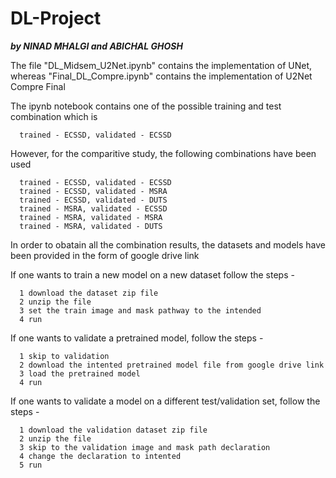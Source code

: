 # DL-Project
***by 
NINAD MHALGI and ABICHAL GHOSH***

The file "DL_Midsem_U2Net.ipynb" contains the implementation of UNet, whereas "Final_DL_Compre.ipynb" contains the implementation of U2Net Compre Final 

The ipynb notebook contains one of the possible training and test combination which is
      
      trained - ECSSD, validated - ECSSD
      
However, for the comparitive study, the following combinations have been used

      trained - ECSSD, validated - ECSSD
      trained - ECSSD, validated - MSRA
      trained - ECSSD, validated - DUTS
      trained - MSRA, validated - ECSSD
      trained - MSRA, validated - MSRA
      trained - MSRA, validated - DUTS
      
In order to obatain all the combination results, the datasets and models have been provided in the form of google drive link

If one wants to train a new model on a new dataset follow the steps -

      1 download the dataset zip file
      2 unzip the file
      3 set the train image and mask pathway to the intended
      4 run
      
If one wants to validate a pretrained model, follow the steps -

      1 skip to validation
      2 download the intented pretrained model file from google drive link
      3 load the pretrained model
      4 run
      
If one wants to validate a model on a different test/validation set, follow the steps - 

      1 download the validation dataset zip file
      2 unzip the file
      3 skip to the validation image and mask path declaration
      4 change the declaration to intented
      5 run
